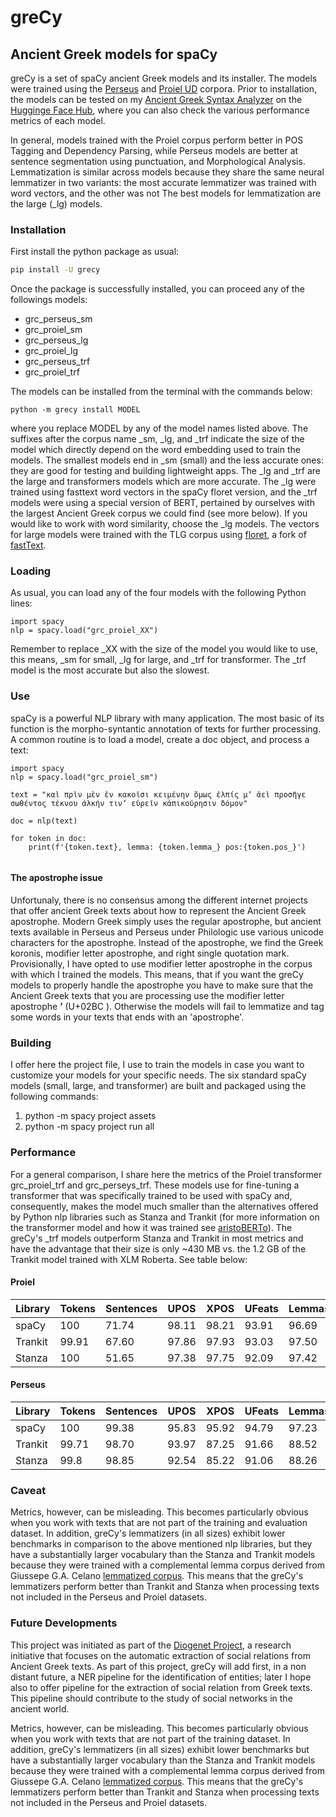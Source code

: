 # greCy
## Ancient Greek models for spaCy

greCy is a set of spaCy ancient Greek models and its installer. The models were trained using the [Perseus](https://universaldependencies.org/treebanks/grc_perseus/index.html) and  [Proiel UD](https://universaldependencies.org/treebanks/grc_proiel/index.html) corpora. Prior to installation, the models can be tested on my [Ancient Greek Syntax Analyzer](https://huggingface.co/spaces/Jacobo/syntax) on the [Hugginge Face Hub](https://huggingface.co/), where you can also check the various performance metrics of each model.

In general, models trained with the Proiel corpus perform better in POS Tagging and Dependency Parsing, while Perseus models  are better at sentence segmentation using punctuation, and Morphological Analysis. Lemmatization is similar across models because they share the same neural lemmatizer in two variants: the most accurate lemmatizer was trained with word vectors, and the other was not The best models for lemmatization are the large (_lg) models. 

### Installation

First install the python package as usual:

``` bash
pip install -U grecy
```

Once the package is successfully installed, you can proceed any of the followings models:

* grc_perseus_sm
* grc_proiel_sm
* grc_perseus_lg
* grc_proiel_lg
* grc_perseus_trf
* grc_proiel_trf


The models can be installed from the terminal with the commands below:

```
python -m grecy install MODEL
```
where you replace MODEL by any of the model names listed above.  The suffixes after the corpus name _sm, _lg, and _trf indicate the size of the model which directly depend on the word embedding used to train the models. The smallest models end in _sm (small) and the less accurate ones: they are good for testing and building lightweight apps. The _lg and _trf are the large and transformers models which are more accurate. The _lg were trained using fasttext word vectors in the spaCy floret version, and the _trf models were using a special version of BERT, pertained by ourselves with the largest Ancient Greek corpus we could find (see more below). If you would like to work with word similarity, choose the _lg models.  The vectors for large models were trained with the TLG corpus using [floret](https://github.com/explosion/floret), a fork of [fastText](https://fasttext.cc/).


### Loading

As usual, you can load any of the four models with the following Python lines:

```
import spacy
nlp = spacy.load("grc_proiel_XX")
```
Remember to replace  _XX  with the size of the model you would like to use, this means, _sm for small, _lg for large, and _trf for transformer. The _trf model is the most accurate but also the slowest.

### Use

spaCy is a powerful NLP library with many application. The most basic of its function is the morpho-syntantic annotation of texts for further processing. A common routine is to load a model, create a doc object, and process a text:

```
import spacy
nlp = spacy.load("grc_proiel_sm")

text = "καὶ πρὶν μὲν ἐν κακοῖσι κειμένην ὅμως ἐλπίς μʼ ἀεὶ προσῆγε σωθέντος τέκνου ἀλκήν τινʼ εὑρεῖν κἀπικούρησιν δόμον"

doc = nlp(text)

for token in doc:
    print(f'{token.text}, lemma: {token.lemma_} pos:{token.pos_}')
    
```

#### The apostrophe issue

Unfortunaly, there is no consensus among the different internet projects that offer ancient Greek texts about how to represent the Ancient Greek apostrophe. Modern Greek simply uses the regular apostrophe, but ancient texts available in Perseus and Perseus under Philologic use various unicode characters for the apostrophe. Instead of the apostrophe, we find the Greek koronis, modifier letter apostrophe, and right single quotation mark. Provisionally, I have opted to use modifier letter apostrophe in the corpus  with which I trained the models. This means, that if you want the greCy models to properly handle the apostrophe you have to make sure that the Ancient Greek texts that you are processing use the modifier letter apostrophe **ʼ** (U+02BC ). Otherwise the models will fail to lemmatize and tag some words in your texts that ends with an 'apostrophe'.

### Building

I offer here the project file, I use to train the models in case you want to customize your models for your specific needs. The six standard spaCy models (small, large, and transformer) are built and packaged using the following commands:


1. python -m spacy project assets
2. python -m spacy project run all

### Performance

For a general comparison, I share here the metrics of the Proiel transformer grc_proiel_trf and grc_perseys_trf.  These models use for fine-tuning a transformer that was specifically trained to be used with spaCy and, consequently, makes the model much smaller than the alternatives offered by Python nlp libraries such as Stanza and Trankit (for more information on the transformer model and how it was trained see [aristoBERTo](https://huggingface.co/Jacobo/aristoBERTo)).  The greCy's _trf models outperform Stanza and Trankit in most metrics and have the advantage that their size is only ~430 MB vs.  the 1.2 GB of the Trankit model trained with XLM Roberta.  See table  below:

#### Proiel

| Library | Tokens	| Sentences	| UPOS	| XPOS	| UFeats	|Lemmas	|UAS	  |LAS	  |
|  ---    | ---     | ---       | ---   | ---   | ---     | ---   | ---   | ---   |
| spaCy   | 100     | 71.74 | 98.11 | 98.21 | 93.91 | 96.69 | 85.59 | 82.30 |
| Trankit | 99.91 	| 67.60     |97.86 	| 97.93 |93.03 	  | 97.50 |85.63 	|82.31  |
| Stanza  | 100	    | 51.65	    | 97.38	| 97.75	| 92.09	  | 97.42	| 80.34 |76.33  |

#### Perseus

| Library | Tokens	| Sentences	| UPOS	| XPOS	| UFeats	|Lemmas	|UAS	  |LAS	  |
|  ---    | ---     | ---       | ---   | ---   | ---     | ---   | ---   | ---   |
| spaCy   | 100     | 99.38     | 95.83 | 95.92 | 94.79 | 97.23 | 80.93 | 75.74 |
| Trankit | 99.71 | 98.70 |93.97 	| 87.25 |91.66 	  | 88.52  |83.48 	|78.56  |
| Stanza  | 99.8	 | 98.85	| 92.54	| 85.22	| 91.06	| 88.26	| 78.75 |73.35  |

### Caveat 

Metrics, however, can be misleading. This becomes particularly obvious when you work with texts that are not part of the training and evaluation dataset. In addition, greCy's lemmatizers (in all sizes) exhibit lower benchmarks in comparison to the above mentioned nlp libraries, but they have a substantially larger vocabulary than the Stanza and Trankit models because they were trained with a complemental lemma corpus derived from Giussepe G.A. Celano [lemmatized corpus](https://github.com/gcelano/LemmatizedAncientGreekXML). This means that the greCy's lemmatizers perform better than Trankit and Stanza when processing texts not included in the Perseus and Proiel datasets. 

### Future Developments

This project was initiated as part of the [Diogenet Project](https://diogenet.ucsd.edu/), a research initiative that focuses on the automatic extraction of social relations from Ancient Greek texts. As part of this project, greCy will add first, in a non distant future,  a NER pipeline for the identification of entities; later I hope also to offer pipeline for the extraction of social relation from Greek texts. This pipeline should contribute to the study of social networks in the ancient world. 



Metrics, however, can be misleading. This becomes particularly obvious when you work with texts that are not part  of the training dataset. In addition, greCy's lemmatizers (in all sizes) exhibit lower benchmarks but have a substantially larger vocabulary than the Stanza and Trankit models because they were trained with a complemental lemma corpus derived from Giussepe G.A. Celano [lemmatized corpus](https://github.com/gcelano/LemmatizedAncientGreekXML). This means that the greCy's lemmatizers perform better than Trankit and Stanza when processing texts not included in the Perseus and Proiel datasets. 







